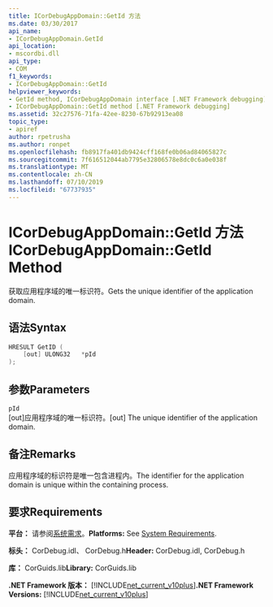 ```yaml
---
title: ICorDebugAppDomain::GetId 方法
ms.date: 03/30/2017
api_name:
- ICorDebugAppDomain.GetId
api_location:
- mscordbi.dll
api_type:
- COM
f1_keywords:
- ICorDebugAppDomain::GetId
helpviewer_keywords:
- GetId method, ICorDebugAppDomain interface [.NET Framework debugging]
- ICorDebugAppDomain::GetId method [.NET Framework debugging]
ms.assetid: 32c27576-71fa-42ee-8230-67b92913ea08
topic_type:
- apiref
author: rpetrusha
ms.author: ronpet
ms.openlocfilehash: fb8917fa401db9424cff168fe0b06ad84065827c
ms.sourcegitcommit: 7f616512044ab7795e32806578e8dc0c6a0e038f
ms.translationtype: MT
ms.contentlocale: zh-CN
ms.lasthandoff: 07/10/2019
ms.locfileid: "67737935"
---
```

# <a name="icordebugappdomaingetid-method"></a><span data-ttu-id="722d8-102">ICorDebugAppDomain::GetId 方法</span><span class="sxs-lookup"><span data-stu-id="722d8-102">ICorDebugAppDomain::GetId Method</span></span>
<span data-ttu-id="722d8-103">获取应用程序域的唯一标识符。</span><span class="sxs-lookup"><span data-stu-id="722d8-103">Gets the unique identifier of the application domain.</span></span>  
  
## <a name="syntax"></a><span data-ttu-id="722d8-104">语法</span><span class="sxs-lookup"><span data-stu-id="722d8-104">Syntax</span></span>  
  
```cpp  
HRESULT GetID (  
    [out] ULONG32   *pId  
);  
```  
  
## <a name="parameters"></a><span data-ttu-id="722d8-105">参数</span><span class="sxs-lookup"><span data-stu-id="722d8-105">Parameters</span></span>  
 `pId`  
 <span data-ttu-id="722d8-106">[out]应用程序域的唯一标识符。</span><span class="sxs-lookup"><span data-stu-id="722d8-106">[out] The unique identifier of the application domain.</span></span>  
  
## <a name="remarks"></a><span data-ttu-id="722d8-107">备注</span><span class="sxs-lookup"><span data-stu-id="722d8-107">Remarks</span></span>  
 <span data-ttu-id="722d8-108">应用程序域的标识符是唯一包含进程内。</span><span class="sxs-lookup"><span data-stu-id="722d8-108">The identifier for the application domain is unique within the containing process.</span></span>  
  
## <a name="requirements"></a><span data-ttu-id="722d8-109">要求</span><span class="sxs-lookup"><span data-stu-id="722d8-109">Requirements</span></span>  
 <span data-ttu-id="722d8-110">**平台：** 请参阅[系统需求](../../../../docs/framework/get-started/system-requirements.md)。</span><span class="sxs-lookup"><span data-stu-id="722d8-110">**Platforms:** See [System Requirements](../../../../docs/framework/get-started/system-requirements.md).</span></span>  
  
 <span data-ttu-id="722d8-111">**标头：** CorDebug.idl、 CorDebug.h</span><span class="sxs-lookup"><span data-stu-id="722d8-111">**Header:** CorDebug.idl, CorDebug.h</span></span>  
  
 <span data-ttu-id="722d8-112">**库：** CorGuids.lib</span><span class="sxs-lookup"><span data-stu-id="722d8-112">**Library:** CorGuids.lib</span></span>  
  
 <span data-ttu-id="722d8-113">**.NET Framework 版本：** [!INCLUDE[net_current_v10plus](../../../../includes/net-current-v10plus-md.md)]</span><span class="sxs-lookup"><span data-stu-id="722d8-113">**.NET Framework Versions:** [!INCLUDE[net_current_v10plus](../../../../includes/net-current-v10plus-md.md)]</span></span>

